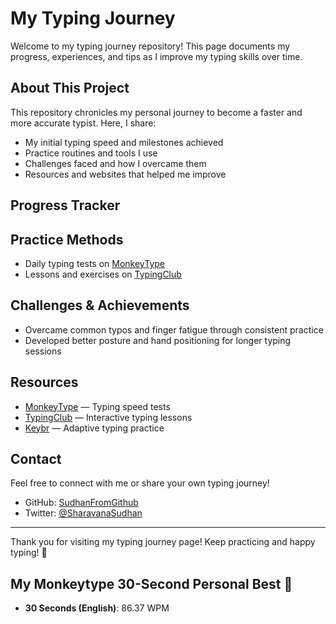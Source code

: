 # My Typing Journey

Welcome to my typing journey repository! This page documents my progress, experiences, and tips as I improve my typing skills over time.

## About This Project

This repository chronicles my personal journey to become a faster and more accurate typist. Here, I share:

- My initial typing speed and milestones achieved
- Practice routines and tools I use
- Challenges faced and how I overcame them
- Resources and websites that helped me improve

## Progress Tracker



## Practice Methods

- Daily typing tests on [MonkeyType](https://monkeytype.com)
- Lessons and exercises on [TypingClub](https://www.typingclub.com)

## Challenges & Achievements

- Overcame common typos and finger fatigue through consistent practice
- Developed better posture and hand positioning for longer typing sessions

## Resources

- [MonkeyType](https://monkeytype.com) — Typing speed tests
- [TypingClub](https://www.typingclub.com) — Interactive typing lessons
- [Keybr](https://www.keybr.com) — Adaptive typing practice

## Contact

Feel free to connect with me or share your own typing journey!

- GitHub: [SudhanFromGithub](https://github.com/SudhanFromGithub)
- Twitter: [@SharavanaSudhan](https://twitter.com/@SharavanaSudhan) 

---

Thank you for visiting my typing journey page! Keep practicing and happy typing! 🚀




## My Monkeytype 30-Second Personal Best 🐒

- **30 Seconds (English)**: 86.37 WPM
    